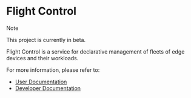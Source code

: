# Flight Control

> [!NOTE]
> This project is currently in beta.

Flight Control is a service for declarative management of fleets of edge devices and their workloads.

For more information, please refer to:

* [User Documentation](docs/user/README.md)
* [Developer Documentation](docs/developer/README.md)

